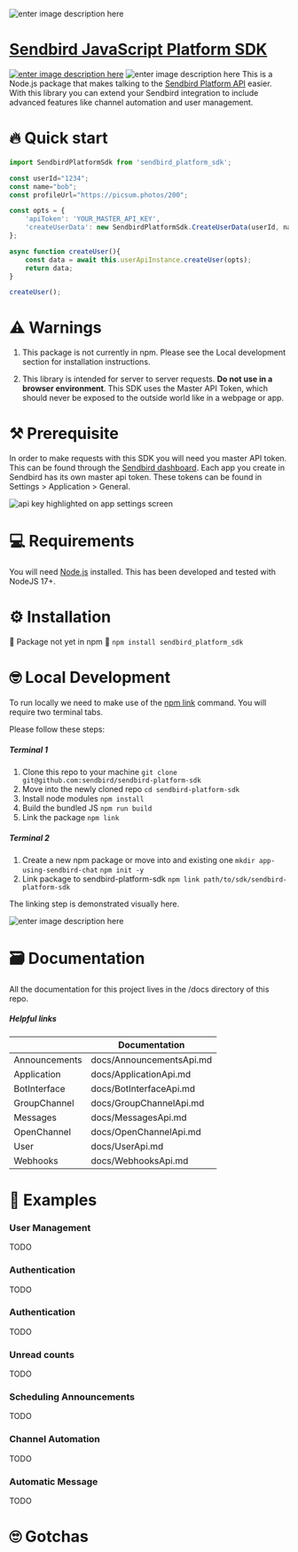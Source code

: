 ![enter image description here](http://ww1.prweb.com/prfiles/2021/09/14/18371217/Sendbird_Logo_RGB_lg.png)

# [Sendbird JavaScript Platform SDK](https://sendbird.com/docs/chat/v3/platform-api/getting-started/prepare-to-use-api)


[![enter image description here](https://img.shields.io/badge/SDK-docs-green)](https://sendbird.com/docs/chat/v3/platform-api)
![enter image description here](https://img.shields.io/github/issues-raw/sendbird/sendbird-discord-javascript-sample)
This is a Node.js package that makes talking to the [Sendbird Platform API](https://sendbird.com/docs/chat/v3/platform-api/getting-started/prepare-to-use-api) easier. With this library you can extend your Sendbird integration to include advanced features like channel automation and user management.

# 🔥 Quick start

```javascript  
import SendbirdPlatformSdk from 'sendbird_platform_sdk';

const userId="1234";
const name="bob";
const profileUrl="https://picsum.photos/200";

const opts = {
    'apiToken': 'YOUR_MASTER_API_KEY',
    'createUserData': new SendbirdPlatformSdk.CreateUserData(userId, name, profileUrl,
};

async function createUser(){
    const data = await this.userApiInstance.createUser(opts);
    return data;
}

createUser();

```

# ⚠️ Warnings
 1. This package is not currently in npm. Please see  the Local development section for installation instructions. 


 2. This library is intended for server to server requests. **Do not use in a browser environment**. This SDK uses the Master API Token, which should never be exposed to the outside world like in a webpage or app.

# ⚒️ Prerequisite
In order to make requests with this SDK you will need you master API token. This can be found through the [Sendbird dashboard](https://dashboard.sendbird.com/).  Each app you create in Sendbird has its own master api token. These tokens can be found in Settings > Application > General.

![api key highlighted on app settings screen](https://i.ibb.co/NL1wjBW/sendbird-api-token-dashboard.png)

# 💻 Requirements 
You will need [Node.js](https://nodejs.org/en/download/) installed. This has been developed and tested with NodeJS 17+.

# ⚙️ Installation 
🚨 Package not yet in npm 🚨
```npm install sendbird_platform_sdk```

# 🤓 Local Development
To run locally we need to make use of the [npm link](https://docs.npmjs.com/cli/v8/commands/npm-link) command. You will require two terminal tabs. 

Please follow these steps:
##### Terminal 1
1. Clone this repo to your machine  ```git clone git@github.com:sendbird/sendbird-platform-sdk```
2. Move into the newly cloned repo  ```cd sendbird-platform-sdk```
3. Install node modules  ```npm install```
4. Build the bundled JS   ```npm run build```
5. Link the package   ```npm link```

##### Terminal 2
1. Create a new npm package or move into and existing one  ```mkdir app-using-sendbird-chat```
```npm init -y```
2. Link package to sendbird-platform-sdk ```npm link path/to/sdk/sendbird-platform-sdk```

The linking step is demonstrated visually here.

![enter image description here](https://i.ibb.co/MGWsBWF/npm-link-raw-fast.gif)


# 🗃️ Documentation 
All the documentation for this project lives in the /docs directory of this repo. 

##### Helpful links

|       | Documentation |
| ----------- | ----------- |
| Announcements   | docs/AnnouncementsApi.md|
| Application | docs/ApplicationApi.md  |
| BotInterface | docs/BotInterfaceApi.md  |
| GroupChannel | docs/GroupChannelApi.md  |
| Messages | docs/MessagesApi.md  |
| OpenChannel | docs/OpenChannelApi.md  |
| User | docs/UserApi.md  |
| Webhooks | docs/WebhooksApi.md  |


# 👀 Examples
### User Management 
TODO
### Authentication
TODO
### Authentication
TODO
### Unread counts
TODO
### Scheduling Announcements
TODO
### Channel Automation
TODO
### Automatic Message
TODO
 
# 🙄 Gotchas